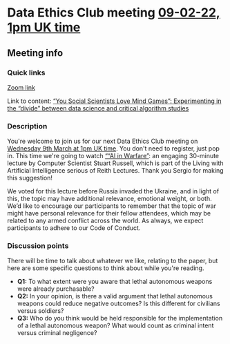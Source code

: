 # Data Ethics Club meeting [09-02-22, 1pm UK time][timedate]

<!-- 
TODO:
- [x] Change to a new branch (DD-MM-YY_meeting)
- [x] Copy this template to meetings/YEAR/DD-MM-YY_meeting.md (put in actual year + date)
- [ ] Put in the Event time on: https://www.timeanddate.com/worldclock/fixedform.html and copy result to LINK-TO-TIMEDATE
- [ ] Change all ALL-CAPS placeholders in this form
- [ ] Update the hyperlinks at the bottom of the template
- [ ] Add link to the new file in meetings.md
- [ ] Update the next-meeting.md file
- [ ] Pull request!
- [ ] Create or edit the calendar invite to copy and paste this info over and send it/send an update.
- [ ] Maybe tweet it? #DataEthicsClub @jgiBristol

Repeat meeting link is currently: https://bristol-ac-uk.zoom.us/j/94475153265


Usual time 13:00-14:00
-->
## Meeting info

### Quick links

[Zoom link][zoom]

Link to content: [“You Social Scientists Love Mind Games”: Experimenting in the “divide” between data science and critical algorithm studies][content]

### Description
You're welcome to join us for our next Data Ethics Club meeting on [Wednesday 9th March at 1pm UK time][timedate]. 
You don't need to register, just pop in. This time we're going to watch [““AI in Warfare”][content]: an engaging 30-minute lecture by Computer Scientist Stuart Russell, which is part of the Living with Artificial Intelligence serious of Reith Lectures. Thank you Sergio for making this suggestion!

We voted for this lecture before Russia invaded the Ukraine, and in light of this, the topic may have additional relevance, emotional weight, or both. We’d like to encourage our participants to remember that the topic of war might have personal relevance for their fellow attendees, which may be related to any armed conflict across the world. As always, we expect participants to adhere to our Code of Conduct.

### Discussion points

There will be time to talk about whatever we like, relating to the paper, but here are some specific questions to think about while you're reading.
- __Q1:__ To what extent were you aware that lethal autonomous weapons were already purchasable?
- __Q2:__ In your opinion, is there a valid argument that lethal autonomous weapons could reduce negative outcomes? Is this different for civilians versus soldiers?
- __Q3:__ Who do you think would be held responsible for the implementation of a lethal autonomous weapon? What would count as criminal intent versus criminal negligence?

<!--
---


## Meeting notes

### Who came
Number of people:

### What did we think?
Notes here!
Shall we email the author? If so, who'll send the email?

-->

[timedate]: https://www.timeanddate.com/worldclock/fixedtime.html?msg=Data+Ethics+Club&iso=20220309T13&p1=299&ah=1
[content]: https://www.bbc.co.uk/sounds/play/m00127t9
[zoom]: https://bristol-ac-uk.zoom.us/j/94475153265  
